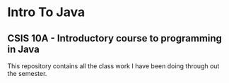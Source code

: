 # Intro To Java
## CSIS 10A - Introductory course to programming in Java

This repository contains all the class work I have been doing through out the semester.
